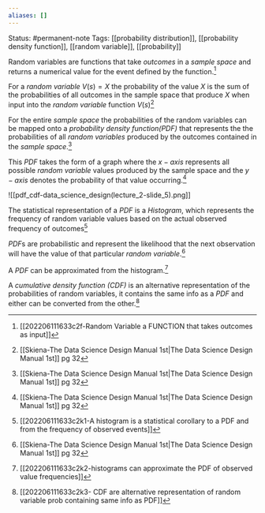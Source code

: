 ```yaml
---
aliases: []
---
```

Status: #permanent-note 
Tags: [[probability distribution]], [[probability density function]], [[random variable]], [[probability]]

Random variables are functions that take *outcomes* in a *sample space* and returns a numerical value for the event defined by the function.[^1]

For a *random variable* $V(s) =X$ the probability of the value $X$ is the sum of the probabilities of all outcomes in the sample space that produce $X$ when input into the *random variable* function $V(s)$[^2]

For the entire *sample space* the probabilities of the random variables can be mapped onto a *probability density function(PDF)* that represents the  the probabilities of all *random variables* produced by the outcomes contained in the *sample space*.[^2]

This *PDF* takes the form of a graph where the $x-axis$ represents all possible *random variable* values produced by the sample space and the $y-axis$ denotes the probability of that value occurring.[^2]

![[pdf_cdf-data_science_design(lecture_2-slide_5).png]]

The statistical representation of a $PDF$ is a *Histogram*, which represents the frequency of random variable values based on the actual observed frequency of outcomes[^3] 

*PDF*s are probabilistic and represent the likelihood that the next observation will have the value of that particular *random variable*.[^2]

A *PDF* can be approximated from the histogram.[^4]

A *cumulative density function (CDF)* is an alternative representation of the probabilities of random variables, it contains the same info as a *PDF* and either can be converted from the other.[^5]


[^1]: [[202206111633c2f-Random Variable  a FUNCTION that takes outcomes as input]]
[^2]: [[Skiena-The Data Science  Design Manual 1st|The Data Science Design Manual 1st]] pg 32
[^3]:[[202206111633c2k1-A histogram is a statistical corollary to a PDF and from the frequency of observed events]]
[^4]:[[202206111633c2k2-histograms can approximate the PDF of observed value frequencies]]
[^5]:[[202206111633c2k3- CDF are alternative representation of random variable prob containing same info as PDF]]
